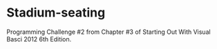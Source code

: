 # Stadium-seating
Programming Challenge #2 from Chapter #3 of Starting Out With Visual Basci 2012 6th Edition.
